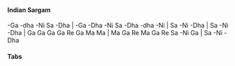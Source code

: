 #### Indian Sargam
-Ga -dha -Ni Sa -Dha | -Ga -Dha -Ni Sa -Dha
-dha -Ni | Sa -Ni -Dha | Sa -Ni -Dha | Ga Ga Ga 
Ga Re Ga Ma Ma | Ma Ga Re Ma Ga
Re Sa -Ni Ga | Sa -Ni -Dha

#### Tabs
